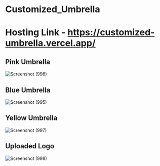 # Customized_Umbrella

# Hosting Link - https://customized-umbrella.vercel.app/

## Pink Umbrella

![Screenshot (996)](https://github.com/Mayurwagh98/Customized_Umbrella/assets/69896733/dc081d7e-fffe-445d-8ceb-73bb3f12443e)


## Blue Umbrella

![Screenshot (995)](https://github.com/Mayurwagh98/Customized_Umbrella/assets/69896733/22cf69f0-e54a-435d-89a6-004144b0f815)

## Yellow Umbrella

![Screenshot (997)](https://github.com/Mayurwagh98/Customized_Umbrella/assets/69896733/4b287353-b3c2-40d3-8655-c84925b0f1a6)

## Uploaded Logo

![Screenshot (998)](https://github.com/Mayurwagh98/Customized_Umbrella/assets/69896733/5527e521-aa2f-4ce1-ad4b-e330ea81758d)



